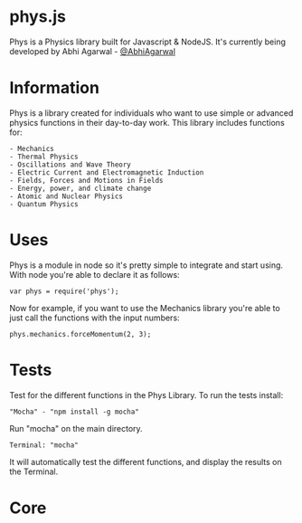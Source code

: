 phys.js
====

Phys is a Physics library built for Javascript & NodeJS. It's currently being developed by Abhi Agarwal - [@AbhiAgarwal](https://twitter.com/abhiagarwal)

Information
====

Phys is a library created for individuals who want to use simple or advanced physics functions in their day-to-day work. This library includes functions for:

    - Mechanics
    - Thermal Physics
    - Oscillations and Wave Theory
    - Electric Current and Electromagnetic Induction
    - Fields, Forces and Motions in Fields
    - Energy, power, and climate change
    - Atomic and Nuclear Physics
    - Quantum Physics

Uses
====

Phys is a module in node so it's pretty simple to integrate and start using. With node you're able to declare it as follows:

    var phys = require('phys');

Now for example, if you want to use the Mechanics library you're able to just call the functions with the input numbers:

    phys.mechanics.forceMomentum(2, 3);

Tests
====

Test for the different functions in the Phys Library. To run the tests install:

    "Mocha" - "npm install -g mocha"

Run "mocha" on the main directory.

    Terminal: "mocha" 

It will automatically test the different functions, and display the results on the Terminal.

Core
====